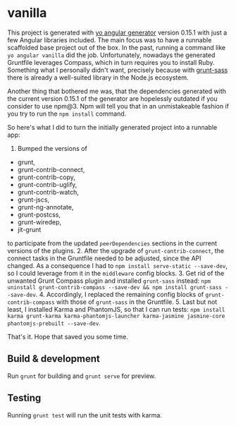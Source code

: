 # vanilla

This project is generated with [yo angular generator](https://github.com/yeoman/generator-angular)
version 0.15.1 with just a few Angular libraries included. The main focus was to have a runnable
scaffolded base project out of the box. In the past, running a command like `yo angular vanilla`
did the job. Unfortunately, nowadays the generated Gruntfile leverages Compass, which in turn
requires you to install Ruby. Something what I personally didn't want, precisely because with
[grunt-sass](https://www.npmjs.com/package/grunt-sass) there is already a well-suited library in the
Node.js ecosystem.

Another thing that bothered me was, that the dependencies generated with the current version 0.15.1
of the generator are hopelessly outdated if you consider to use npm@3. Npm will tell you that in an
unmistakeable fashion if you try to run the `npm install` command.

So here's what I did to turn the initially generated project into a runnable app:

1. Bumped the versions of
 - grunt,
 - grunt-contrib-connect,
 - grunt-contrib-copy,
 - grunt-contrib-uglify,
 - grunt-contrib-watch,
 - grunt-jscs,
 - grunt-ng-annotate,
 - grunt-postcss,
 - grunt-wiredep,
 - jit-grunt
  
 to participate from the updated `peerDependencies` sections in the current versions of the plugins.
2. After the upgrade of `grunt-contrib-connect`, the connect tasks in the Gruntfile needed to be
 adjusted, since the API changed. As a consequence I had to `npm install serve-static --save-dev`,
 so I could leverage from it in the `middleware` config blocks.
3. Get rid of the unwanted Grunt Compass plugin and installed `grunt-sass` instead: `npm uninstall
 grunt-contrib-compass --save-dev && npm install grunt-sass --save-dev`.
4. Accordingly, I replaced the remaining config blocks of `grunt-contrib-compass` with those of
 `grunt-sass` in the Gruntfile.
5. Last but not least, I installed Karma and PhantomJS, so that I can run tests:
 `npm install karma grunt-karma karma-phantomjs-launcher karma-jasmine jasmine-core
 phantomjs-prebuilt --save-dev`.

That's it. Hope that saved you some time.

## Build & development

Run `grunt` for building and `grunt serve` for preview.

## Testing

Running `grunt test` will run the unit tests with karma.
